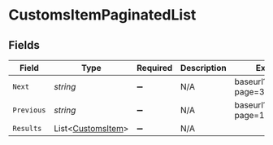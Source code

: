 # CustomsItemPaginatedList


## Fields

| Field                                                       | Type                                                        | Required                                                    | Description                                                 | Example                                                     |
| ----------------------------------------------------------- | ----------------------------------------------------------- | ----------------------------------------------------------- | ----------------------------------------------------------- | ----------------------------------------------------------- |
| `Next`                                                      | *string*                                                    | :heavy_minus_sign:                                          | N/A                                                         | baseurl?page=3&results=10                                   |
| `Previous`                                                  | *string*                                                    | :heavy_minus_sign:                                          | N/A                                                         | baseurl?page=1&results=10                                   |
| `Results`                                                   | List<[CustomsItem](../../Models/Components/CustomsItem.md)> | :heavy_minus_sign:                                          | N/A                                                         |                                                             |